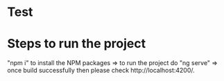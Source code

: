 # Test
# Steps to run the project
"npm i" to install the NPM packages =>
to run the project do "ng serve" =>
once build successfully then please check http://localhost:4200/.
